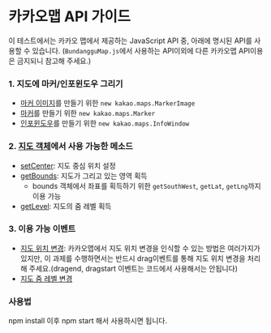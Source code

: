 # 카카오맵 API 가이드

이 테스트에서는 카카오 맵에서 제공하는 JavaScript API 중, 아래에 명시된 API를 사용할 수 있습니다. 
(`BundangguMap.js`에서 사용하는 API이외에 다른 카카오맵 API이용은 금지되니 참고해 주세요.)


### 1. 지도에 마커/인포윈도우 그리기
- [마커 이미지](https://apis.map.kakao.com/web/documentation/#MarkerImage)를 만들기 위한 `new kakao.maps.MarkerImage`
- [마커](https://apis.map.kakao.com/web/documentation/#Marker)를 만들기 위한 `new kakao.maps.Marker`
- [인포윈도우](https://apis.map.kakao.com/web/documentation/#InfoWindow)를 만들기 위한 `new kakao.maps.InfoWindow`


### 2. [지도 객체](https://apis.map.kakao.com/web/documentation/#Map)에서 사용 가능한 메소드
 - [setCenter](https://apis.map.kakao.com/web/documentation/#Map_setCenter): 지도 중심 위치 설정
 - [getBounds](https://apis.map.kakao.com/web/documentation/#Map_getBounds): 지도가 그리고 있는 영역 획득
	 - bounds 객체에서 좌표를 획득하기 위한 `getSouthWest`, `getLat`, `getLng`까지 이용 가능
 - [getLevel](https://apis.map.kakao.com/web/documentation/#Map_getLevel): 지도의 줌 레벨 획득

### 3. 이용 가능 이벤트
 - [지도 위치 변경](https://apis.map.kakao.com/web/documentation/#Map_drag): 카카오맵에서 지도 위치 변경을 인식할 수 있는 방법은 여러가지가 있지만, 이 과제를 수행하면서는 반드시 drag이벤트를 통해 지도 위치 변경을 처리해 주세요.(dragend, dragstart 이벤트는 코드에서 사용해서는 안됩니다)
 - [지도 줌 레벨 변경](https://apis.map.kakao.com/web/documentation/#Map_zoom_changed)


### 사용법
npm install 이후 npm start 해서 사용하시면 됩니다.